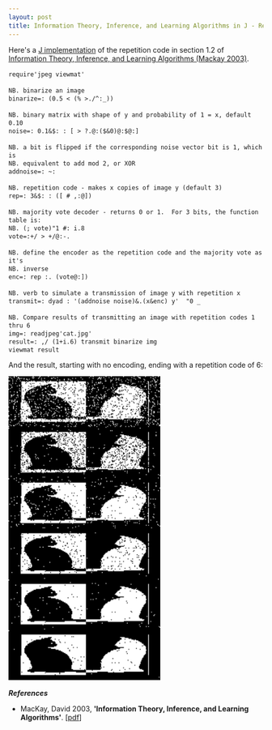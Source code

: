 ```yaml
---
layout: post
title: Information Theory, Inference, and Learning Algorithms in J - Repetition Code
---
```


Here's a [J implementation](https://github.com/reckbo/Mackay03) of the
repetition code in section 1.2 of 
[Information Theory, Inference, and Learning Algorithms (Mackay 2003)](http://www.inference.phy.cam.ac.uk/mackay/itila/).




    require'jpeg viewmat'

    NB. binarize an image
    binarize=: (0.5 < (% >./^:_)) 

    NB. binary matrix with shape of y and probability of 1 = x, default 0.10
    noise=: 0.1&$: : [ > ?.@:($&0)@:$@:]

    NB. a bit is flipped if the corresponding noise vector bit is 1, which is
    NB. equivalent to add mod 2, or XOR 
    addnoise=: ~:  

    NB. repetition code - makes x copies of image y (default 3)
    rep=: 3&$: : ([ # ,:@])  

    NB. majority vote decoder - returns 0 or 1.  For 3 bits, the function table is:
    NB. (; vote)"1 #: i.8
    vote=:+/ > +/@:-.  

    NB. define the encoder as the repetition code and the majority vote as it's
    NB. inverse
    enc=: rep :. (vote@:])

    NB. verb to simulate a transmission of image y with repetition x
    transmit=: dyad : '(addnoise noise)&.(x&enc) y'  "0 _

    NB. Compare results of transmitting an image with repetition codes 1 thru 6
    img=: readjpeg'cat.jpg'
    result=: ,/ (1+i.6) transmit binarize img
    viewmat result

And the result, starting with no encoding, ending with a repetition code of 6:

<img src="https://raw.githubusercontent.com/reckbo/Mackay03/master/cat_decoded.png" height="600" width="300"/>


<i><b>References</b></i>

* MacKay, David 2003, **'Information Theory, Inference, and Learning Algorithms'**. [[pdf](http://www.inference.phy.cam.ac.uk/itprnn/book.pdf)]
